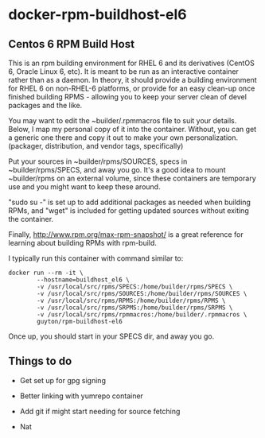 # docker-rpm-buildhost-el6
## Centos 6 RPM Build Host

This is an rpm building environment for RHEL 6 and its derivatives (CentOS 6, Oracle Linux 6, etc).  It is meant to be run as an interactive container rather than as a daemon.  In theory, it should provide a building environment for RHEL 6 on non-RHEL-6 platforms, or provide for an easy clean-up once finished building RPMS - allowing you to keep your server clean of devel packages and the like.

You may want to edit the ~builder/.rpmmacros file to suit your details.  Below, I map my personal copy of it into the container.  Without, you can get a generic one there and copy it out to make your own personalization. (packager, distribution, and vendor tags, specifically)

Put your sources in ~builder/rpms/SOURCES, specs in ~builder/rpms/SPECS, and away you go.  It's a good idea to mount ~builder/rpms on an external volume, since these containers are temporary use and you might want to keep these around.

"sudo su -" is set up to add additional packages as needed when building RPMs, and "wget" is included for getting updated sources without exiting the container.

Finally, http://www.rpm.org/max-rpm-snapshot/ is a great reference for learning about building RPMs with rpm-build.

I typically run this container with command similar to:

```
docker run --rm -it \
        --hostname=buildhost_el6 \
        -v /usr/local/src/rpms/SPECS:/home/builder/rpms/SPECS \
        -v /usr/local/src/rpms/SOURCES:/home/builder/rpms/SOURCES \
        -v /usr/local/src/rpms/RPMS:/home/builder/rpms/RPMS \
        -v /usr/local/src/rpms/SRPMS:/home/builder/rpms/SRPMS \
        -v /usr/local/src/rpms/rpmmacros:/home/builder/.rpmmacros \
        guyton/rpm-buildhost-el6
```

Once up, you should start in your SPECS dir, and away you go.

## Things to do

- Get set up for gpg signing
- Better linking with yumrepo container
- Add git if might start needing for source fetching


- Nat


